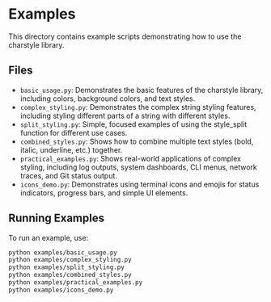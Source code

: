 # Examples

This directory contains example scripts demonstrating how to use the charstyle library.

## Files

- `basic_usage.py`: Demonstrates the basic features of the charstyle library, including colors, background colors, and text styles.
- `complex_styling.py`: Demonstrates the complex string styling features, including styling different parts of a string with different styles.
- `split_styling.py`: Simple, focused examples of using the style_split function for different use cases.
- `combined_styles.py`: Shows how to combine multiple text styles (bold, italic, underline, etc.) together.
- `practical_examples.py`: Shows real-world applications of complex styling, including log outputs, system dashboards, CLI menus, network traces, and Git status output.
- `icons_demo.py`: Demonstrates using terminal icons and emojis for status indicators, progress bars, and simple UI elements.

## Running Examples

To run an example, use:
```bash
python examples/basic_usage.py
python examples/complex_styling.py
python examples/split_styling.py
python examples/combined_styles.py
python examples/practical_examples.py
python examples/icons_demo.py
